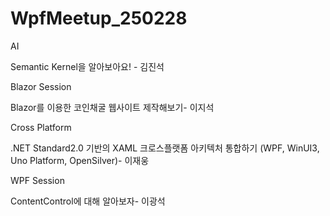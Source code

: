 # WpfMeetup_250228

AI

Semantic Kernel을 알아보아요! - 김진석 



Blazor Session 

Blazor를 이용한 코인채굴 웹사이트 제작해보기- 이지석

 

Cross Platform

.NET Standard2.0 기반의 XAML 크로스플랫폼 아키텍처 통합하기 (WPF, WinUI3, Uno Platform, OpenSilver)- 이재웅

   

WPF Session 

ContentControl에 대해 알아보자- 이광석

